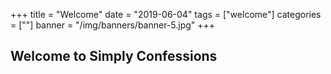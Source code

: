 +++
title = "Welcome"
date = "2019-06-04"
tags = ["welcome"]
categories = [""]
banner = "/img/banners/banner-5.jpg"
+++

## Welcome to Simply Confessions
